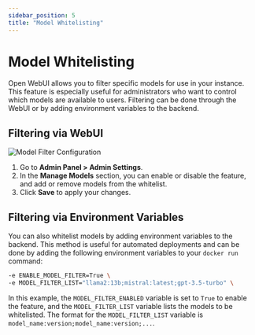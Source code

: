 ```yaml
---
sidebar_position: 5
title: "Model Whitelisting"
---
```


# Model Whitelisting

Open WebUI allows you to filter specific models for use in your instance. This feature is especially useful for administrators who want to control which models are available to users. Filtering can be done through the WebUI or by adding environment variables to the backend.

## Filtering via WebUI

![Model Filter Configuration](/img/tutorial_model_filter.png)

1. Go to **Admin Panel > Admin Settings**.
2. In the **Manage Models** section, you can enable or disable the feature, and add or remove models from the whitelist.
3. Click **Save** to apply your changes.

## Filtering via Environment Variables

You can also whitelist models by adding environment variables to the backend. This method is useful for automated deployments and can be done by adding the following environment variables to your `docker run` command:

```bash
-e ENABLE_MODEL_FILTER=True \
-e MODEL_FILTER_LIST="llama2:13b;mistral:latest;gpt-3.5-turbo" \
```

In this example, the `MODEL_FILTER_ENABLED` variable is set to `True` to enable the feature, and the `MODEL_FILTER_LIST` variable lists the models to be whitelisted. The format for the `MODEL_FILTER_LIST` variable is `model_name:version;model_name:version;...`.
